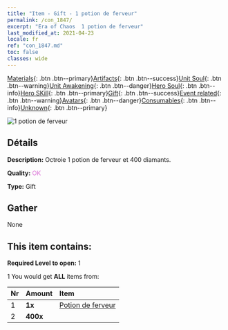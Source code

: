 ```yaml
---
title: "Item - Gift - 1 potion de ferveur"
permalink: /con_1847/
excerpt: "Era of Chaos  1 potion de ferveur"
last_modified_at: 2021-04-23
locale: fr
ref: "con_1847.md"
toc: false
classes: wide
---
```

 [Materials](/ItemsFR/){: .btn .btn--primary}[Artifacts](/ItemsFR/Artifacts/){: .btn .btn--success}[Unit Soul](/ItemsFR/UnitSoul/){: .btn .btn--warning}[Unit Awakening](/ItemsFR/UnitAwakening/){: .btn .btn--danger}[Hero Soul](/ItemsFR/HeroSoul/){: .btn .btn--info}[Hero SKill](/ItemsFR/HeroSkill/){: .btn .btn--primary}[Gift](/ItemsFR/Gift/){: .btn .btn--success}[Event related](/ItemsFR/Events/){: .btn .btn--warning}[Avatars](/ItemsFR/Avatars/){: .btn .btn--danger}[Consumables](/ItemsFR/Consumables/){: .btn .btn--info}[Unknown](/ItemsFR/Unknown/){: .btn .btn--primary}

 ![1 potion de ferveur](/images/t/i_907470.png)

## Détails
 **Description:** Octroie 1 potion de ferveur et 400 diamants.

 **Quality:** <span style="color: #DA70D6">OK</span>

 **Type:** Gift

## Gather

  None

## This item contains:

 **Required Level to open:** 1

 1 You would get **ALL** items  from:

  | Nr | Amount |     Item    |
  |:---|:-------|:------------|
  | 1 |  **1x** | [Potion de ferveur](/ItemsFR/con_1850/) |  | 
  | 2 |  **400x** | <i class="fas fa-gem"/> |  | 
